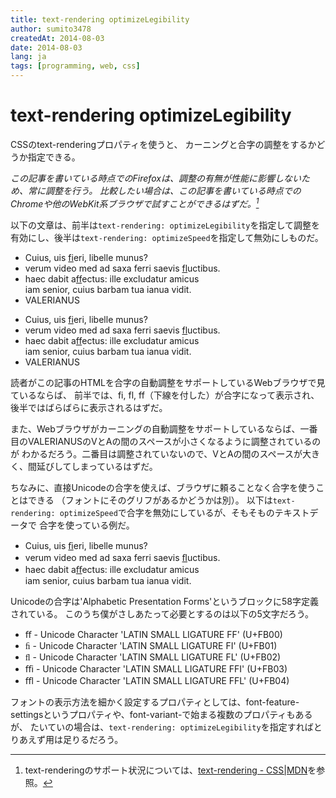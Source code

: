 ```yaml
---
title: text-rendering optimizeLegibility
author: sumito3478
createdAt: 2014-08-03
date: 2014-08-03
lang: ja
tags: [programming, web, css]
---
```


# text-rendering optimizeLegibility

CSSのtext-renderingプロパティを使うと、
カーニングと合字の調整をするかどうか指定できる。

_この記事を書いている時点でのFirefoxは、調整の有無が性能に影響しないため、常に調整を行う。
比較したい場合は、この記事を書いている時点でのChromeや他のWebKit系ブラウザで試すことができるはずだ。[^1]_

以下の文章は、前半は`text-rendering: optimizeLegibility`を指定して調整を有効にし、後半は`text-rendering: optimizeSpeed`を指定して無効にしものだ。

<div class=".text" lang="la">
<div style="text-rendering: optimizeLegibility">

- Cuius, uis <span style="text-decoration: underline">fi</span>eri, libelle munus?
- verum video med ad saxa ferri saevis <span style="text-decoration: underline">fl</span>uctibus.
- haec dabit a<span style="text-decoration: underline">ff</span>ectus: ille excludatur amicus  
  iam senior, cuius barbam tua ianua vidit.
- VALERIANUS

</div>
<div style="text-rendering: optimizeSpeed">

- Cuius, uis <span style="text-decoration: underline">fi</span>eri, libelle munus?
- verum video med ad saxa ferri saevis <span style="text-decoration: underline">fl</span>uctibus.
- haec dabit a<span style="text-decoration: underline">ff</span>ectus: ille excludatur amicus  
  iam senior, cuius barbam tua ianua vidit.
- VALERIANUS

</div>
</div>

読者がこの記事のHTMLを合字の自動調整をサポートしているWebブラウザで見ているならば、
前半では、fi, fl, ff（下線を付した）が合字になって表示され、後半ではばらばらに表示されるはずだ。

また、Webブラウザがカーニングの自動調整をサポートしているならば、一番目のVALERIANUSのVとAの間のスペースが小さくなるように調整されているのが
わかるだろう。二番目は調整されていないので、VとAの間のスペースが大きく、間延びしてしまっているはずだ。

ちなみに、直接Unicodeの合字を使えば、ブラウザに頼ることなく合字を使うことはできる
（フォントにそのグリフがあるかどうかは別）。
以下は`text-rendering: optimizeSpeed`で合字を無効にしているが、そもそものテキストデータで
合字を使っている例だ。

<div class=".text" lang="la" style="text-rendering: optimizeSpeed">

- Cuius, uis <span style="text-decoration: underline">ﬁ</span>eri, libelle munus?
- verum video med ad saxa ferri saevis <span style="text-decoration: underline">ﬂ</span>uctibus.
- haec dabit a<span style="text-decoration: underline">ﬀ</span>ectus: ille excludatur amicus  
  iam senior, cuius barbam tua ianua vidit.

</div>

Unicodeの合字は'Alphabetic Presentation Forms'というブロックに58字定義されている。
このうち僕がさしあたって必要とするのは以下の5文字だろう。

- <span style="font-family: 'EB Garamond'">ﬀ</span> - Unicode Character 'LATIN SMALL LIGATURE FF' (U+FB00)
- <span style="font-family: 'EB Garamond'">ﬁ</span> - Unicode Character 'LATIN SMALL LIGATURE FI' (U+FB01)
- <span style="font-family: 'EB Garamond'">ﬂ</span> - Unicode Character 'LATIN SMALL LIGATURE FL' (U+FB02)
- <span style="font-family: 'EB Garamond'">ﬃ</span> - Unicode Character 'LATIN SMALL LIGATURE FFI' (U+FB03)
- <span style="font-family: 'EB Garamond'">ﬄ</span> - Unicode Character 'LATIN SMALL LIGATURE FFL' (U+FB04)

フォントの表示方法を細かく設定するプロパティとしては、font-feature-settingsというプロパティや、font-variant-で始まる複数のプロパティもあるが、
たいていの場合は、`text-rendering: optimizeLegibility`を指定すればとりあえず用は足りるだろう。

[^1]: text-renderingのサポート状況については、[text-rendering - CSS|MDN](https://developer.mozilla.org/ja/docs/Web/CSS/text-rendering#Browser_Compatibility)を参照。
